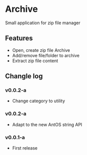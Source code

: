 # Archive

Small application for zip file manager

## Features
* Open, create zip file Archive
* Add/remove file/folder to archive
* Extract zip file content

## Changle log

### v0.0.2-a
* Change category to utility

### v0.0.2-a
* Adapt to the new AntOS string API

### v0.0.1-a
* First release